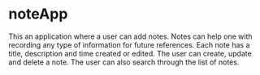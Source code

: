 # noteApp
This an application where a user can add notes. Notes can help one with recording any type of information for future references. Each note has a title, description and time created or edited. The user can create, update and delete a note. The user can also search through the list of notes.
